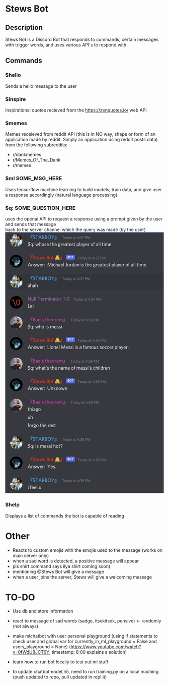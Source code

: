 # Stews Bot

## Description
Stews Bot is a Discord Bot that responds to commands, certain messages with trigger words, and uses various API's to respond with.

## Commands

### $hello
Sends a hello message to the user

### $inspire
Inspirational quotes recieved from the https://zenquotes.io/ web API

### $memes
Memes receieved from reddit API (this is in NO way, shape or form of an application made by reddit. Simply an application using reddit posts data) from the following subreddits:
- r/dankmemes
- r/Memes_Of_The_Dank
- r/memes

### $ml SOME_MSG_HERE
Uses tensorflow machine learning to build models, train data, and give user a response accordingly (natural language processing)

### $q: SOME_QUESTION_HERE
uses the openai API to request a response using a prompt given by the user and sends that message \
back to the server channel which the query was made (by the user)
![Image of Example calls and example responses](images/example_openai_calls.png)
<!-- ![Video of Example calls](images/example_calls_video.mov) -->

### $help
Displays a list of commands the bot is capable of reading

# Other
- Reacts to custom emojis with the emojis used to the message (works on main server only)
- when a sad word is detected, a positive message will appear
- pls shirt command says ilya shirt coming soon)
- mentioning @Stews Bot will give a message
- when a user joins the server, Stews will give a welcoming message

# TO-DO 
- Use db and store information
- react to message of sad words (sadge, itsokitsok, pensive) <- randomly (not always)
- make mlchatbot with user personal playground (using if statements to check user and global var for currently_in_ml_playground = False and users_playground = None) (https://www.youtube.com/watch?v=0fWdU8JCT6Y, timestamp: 8:00 explains a solution)
- learn how to run bot locally to test out ml stuff



- to update chatbotmodel.h5, need to run training.py on a local maching (push updated to repo, pull updated in repl.it)
